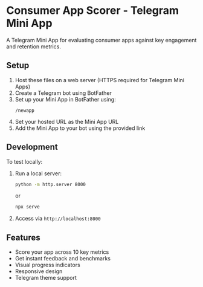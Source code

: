 # Consumer App Scorer - Telegram Mini App

A Telegram Mini App for evaluating consumer apps against key engagement and retention metrics.

## Setup

1. Host these files on a web server (HTTPS required for Telegram Mini Apps)
2. Create a Telegram bot using BotFather
3. Set up your Mini App in BotFather using:
   ```
   /newapp
   ```
4. Set your hosted URL as the Mini App URL
5. Add the Mini App to your bot using the provided link

## Development

To test locally:
1. Run a local server:
   ```bash
   python -m http.server 8000
   ```
   or
   ```bash
   npx serve
   ```
2. Access via `http://localhost:8000`

## Features

- Score your app across 10 key metrics
- Get instant feedback and benchmarks
- Visual progress indicators
- Responsive design
- Telegram theme support
